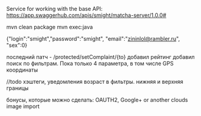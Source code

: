 
Service for working with the base
API: https://app.swaggerhub.com/apis/smight/matcha-server/1.0.0#

mvn clean package
mvn exec:java

{"login":"smight","password":"smight", "email":"zininlol@rambler.ru", "sex":0}

последний патч -
/protected/setComplaint/{to}
добавил рейтинг
добавил поиск по фильтрам. Пока только 4 параметра, в том числе GPS координаты

//todo хэштеги, уведомления
возраст в фильтры. нижняя и верхняя границы

бонусы, которые можно сделать: OAUTH2, Google+ or another clouds image import


